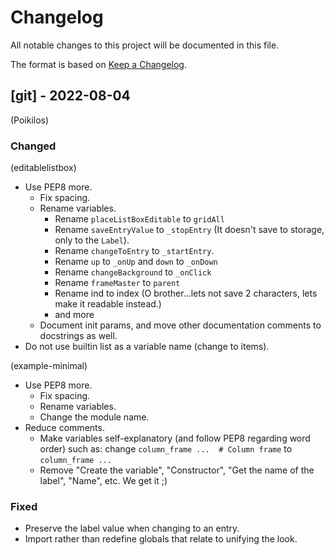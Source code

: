 # Changelog
All notable changes to this project will be documented in this file.

The format is based on [Keep a Changelog](https://keepachangelog.com/en/1.0.0/).


## [git] - 2022-08-04
(Poikilos)
### Changed
(editablelistbox)
- Use PEP8 more.
  - Fix spacing.
  - Rename variables.
    - Rename `placeListBoxEditable` to `gridAll`
    - Rename `saveEntryValue` to `_stopEntry` (It doesn't save to
      storage, only to the `Label`).
    - Rename `changeToEntry` to `_startEntry`.
    - Rename `up` to `_onUp` and `down` to `_onDown`
    - Rename `changeBackground` to `_onClick`
    - Rename `frameMaster` to `parent`
    - Rename ind to index (O brother...lets not save 2 characters, lets make
      it readable instead.)
    - and more
  - Document init params, and move other documentation comments to
    docstrings as well.
- Do not use builtin list as a variable name (change to items).

(example-minimal)
- Use PEP8 more.
  - Fix spacing.
  - Rename variables.
  - Change the module name.
- Reduce comments.
  - Make variables self-explanatory (and follow PEP8 regarding word
    order) such as:
    change `column_frame ...  # Column frame` to `column_frame ...`
  - Remove "Create the variable", "Constructor", "Get the name of the
    label", "Name", etc.  We get it ;)

### Fixed
- Preserve the label value when changing to an entry.
- Import rather than redefine globals that relate to unifying the look.
